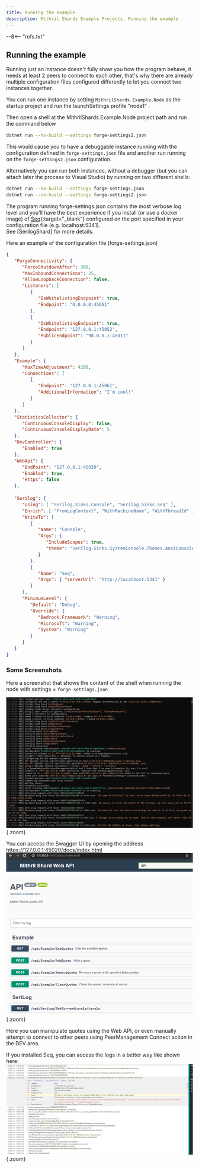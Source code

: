```yaml
---
title: Running the example
description: Mithril Shards Example Projects, Running the example
---
```


--8<-- "refs.txt"

## Running the example

Running just an instance doesn't fully show you how the program behave, it needs at least 2 peers to connect to each other, that's why there are already multiple configuration files configured differently to let you connect two instances together.

You can run one instance by setting `MithrilShards.Example.Node` as the startup project and run the launchSettings profile "node1" .

Then open a shell at the MithrilShards.Example.Node project path and run the command below

```sh
dotnet run --no-build --settings forge-settings2.json
```

This would cause you to have a debuggable instance running with the configuration defined in `forge-settings.json` file and another run running on the `forge-settings2.json` configuration.

Alternatively you can run both instances, without a debugger (but you can attach later the process to Visual Studio) by running on two different shells:

```sh
dotnet run --no-build --settings forge-settings.json
dotnet run --no-build --settings forge-settings2.json
```

The program running forge-settings.json contains the most verbose log level and you'll have the best experience if you install (or use a docker image) of [Seq](https://datalust.co/seq){:target="_blank"} configured on the port specified in your configuration file (e.g. localhost:5341).  
See [SerilogShard] for more details.

Here an example of the configuration file (forge-settings.json)

```json
{
   "ForgeConnectivity": {
      "ForceShutdownAfter": 300,
      "MaxInboundConnections": 25,
      "AllowLoopbackConnection": false,
      "Listeners": [
         {
            "IsWhitelistingEndpoint": true,
            "Endpoint": "0.0.0.0:45051"
         },
         {
            "IsWhitelistingEndpoint": true,
            "Endpoint": "127.0.0.1:45052",
            "PublicEndpoint": "98.0.0.1:45011"
         }
      ]
   },
   "Example": {
      "MaxTimeAdjustment": 4200,
      "Connections": [
         {
            "Endpoint": "127.0.0.1:45061",
            "AdditionalInformation": "I'm cool!"
         }
      ]
   },
   "StatisticsCollector": {
      "ContinuousConsoleDisplay": false,
      "ContinuousConsoleDisplayRate": 5
   },
   "DevController": {
      "Enabled": true
   },
   "WebApi": {
      "EndPoint": "127.0.0.1:45020",
      "Enabled": true,
      "Https": false
   },

   "Serilog": {
      "Using": [ "Serilog.Sinks.Console", "Serilog.Sinks.Seq" ],
      "Enrich": [ "FromLogContext", "WithMachineName", "WithThreadId" ],
      "WriteTo": [
         {
            "Name": "Console",
            "Args": {
               "IncludeScopes": true,
               "theme": "Serilog.Sinks.SystemConsole.Themes.AnsiConsoleTheme::Code, Serilog.Sinks.Console"
            }
         },
         {
            "Name": "Seq",
            "Args": { "serverUrl": "http://localhost:5341" }
         }
      ],
      "MinimumLevel": {
         "Default": "Debug",
         "Override": {
            "Bedrock.Framework": "Warning",
            "Microsoft": "Warning",
            "System": "Warning"
         }
      }
   }
}
```



### Some Screenshots

Here a screenshot that shows the content of the shell when running the node with settings = `forge-settings.json`

![image-20210331175542234](../img/image-20210331175542234.png){.zoom}

You can access the Swagger UI by opening the address https://127.0.0.1:45020/docs/index.html  
![image-20210331180535114](../img/image-20210331180535114.png){.zoom}

Here you can manipulate quotes using the Web API, or even manually attempt to connect to other peers using PeerManagement Connect action in the DEV area.

If you installed Seq, you can access the logs in a better way like shown here:  
![image-20210331180409700](../img/image-20210331180409700.png){.zoom}